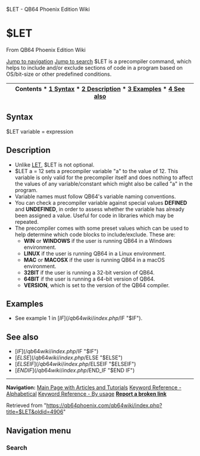 


$LET - QB64 Phoenix Edition Wiki








# $LET



From QB64 Phoenix Edition Wiki



[Jump to navigation](#mw-head)
[Jump to search](#searchInput)
$LET is a precompiler command, which helps to include and/or exclude sections of code in a program based on OS/bit-size or other predefined conditions.


  






| Contents * [1 Syntax](#Syntax) * [2 Description](#Description) * [3 Examples](#Examples) * [4 See also](#See_also) |
| --- |


## Syntax


$LET variable = expression
  




## Description


* Unlike [LET](/qb64wiki/index.php/LET "LET"), $LET is not optional.
* $LET a = 12 sets a precompiler variable "a" to the value of 12. This variable is only valid for the precompiler itself and does nothing to affect the values of any variable/constant which might also be called "a" in the program.
* Variable names must follow QB64's variable naming conventions.
* You can check a precompiler variable against special values **DEFINED** and **UNDEFINED**, in order to assess whether the variable has already been assigned a value. Useful for code in libraries which may be repeated.
* The precompiler comes with some preset values which can be used to help determine which code blocks to include/exclude. These are:
	+ **WIN** or **WINDOWS** if the user is running QB64 in a Windows environment.
	+ **LINUX** if the user is running QB64 in a Linux environment.
	+ **MAC** or **MACOSX** if the user is running QB64 in a macOS environment.
	+ **32BIT** if the user is running a 32-bit version of QB64.
	+ **64BIT** if the user is running a 64-bit version of QB64.
	+ **VERSION**, which is set to the version of the QB64 compiler.


  




## Examples


* See example 1 in [$IF](/qb64wiki/index.php/$IF "$IF").


  




## See also


* [$IF](/qb64wiki/index.php/$IF "$IF")
* [$ELSE](/qb64wiki/index.php/$ELSE "$ELSE")
* [$ELSEIF](/qb64wiki/index.php/$ELSEIF "$ELSEIF")
* [$END IF](/qb64wiki/index.php/$END_IF "$END IF")


  






---


**Navigation:**
[Main Page with Articles and Tutorials](/qb64wiki/index.php/Main_Page "Main Page")
[Keyword Reference - Alphabetical](/qb64wiki/index.php/Keyword_Reference_-_Alphabetical "Keyword Reference - Alphabetical")
[Keyword Reference - By usage](/qb64wiki/index.php/Keyword_Reference_-_By_usage "Keyword Reference - By usage")
**[Report a broken link](https://qb64phoenix.com/forum/showthread.php?tid=2800)**  





Retrieved from "<https://qb64phoenix.com/qb64wiki/index.php?title=$LET&oldid=4906>"




## Navigation menu








### Search





















